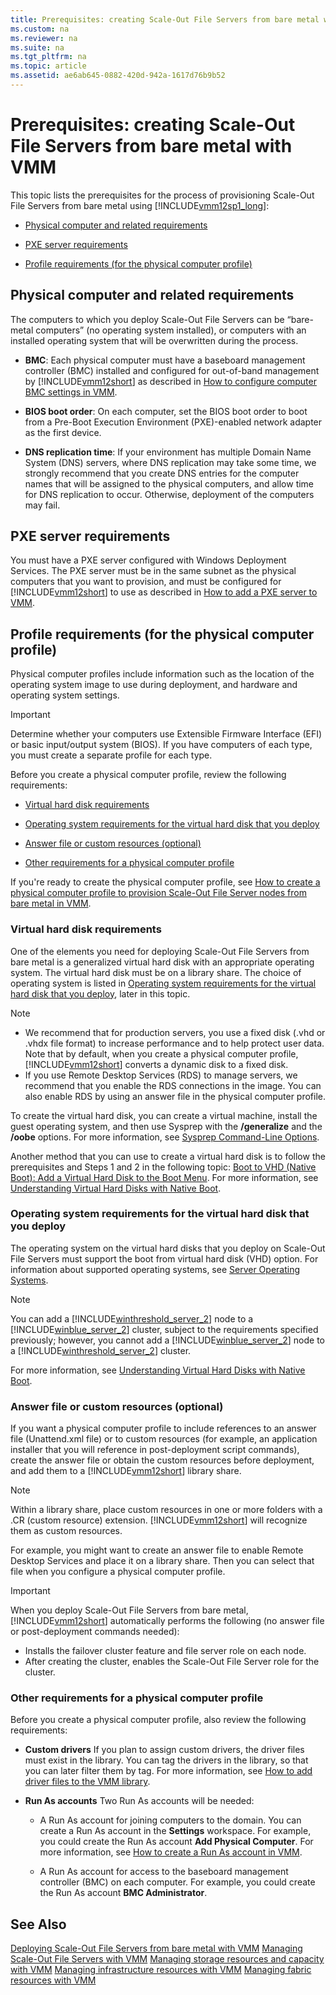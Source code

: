 ```yaml
---
title: Prerequisites: creating Scale-Out File Servers from bare metal with VMM
ms.custom: na
ms.reviewer: na
ms.suite: na
ms.tgt_pltfrm: na
ms.topic: article
ms.assetid: ae6ab645-0882-420d-942a-1617d76b9b52
---
```

# Prerequisites: creating Scale-Out File Servers from bare metal with VMM
This topic lists the prerequisites for the process of provisioning Scale\-Out File Servers from bare metal using [!INCLUDE[vmm12sp1_long](../Token/vmm12sp1_long_md.md)]:

-   [Physical computer and related requirements](#BKMK_computer)

-   [PXE server requirements](#BKMK_pxe)

-   [Profile requirements (for the physical computer profile)](#BKMK_profile)

## <a name="BKMK_computer"></a>Physical computer and related requirements
The computers to which you deploy Scale\-Out File Servers can be “bare\-metal computers” \(no operating system installed\), or computers with an installed operating system that will be overwritten during the process.

-   **BMC**: Each physical computer must have a baseboard management controller \(BMC\) installed and configured for out\-of\-band management by [!INCLUDE[vmm12short](../Token/vmm12short_md.md)] as described in [How to configure computer BMC settings in VMM](../Topic/How-to-configure-computer-BMC-settings-in-VMM.md).

-   **BIOS boot order**: On each computer, set the BIOS boot order to boot from a Pre\-Boot Execution Environment \(PXE\)\-enabled network adapter as the first device.

-   **DNS replication time**: If your environment has multiple Domain Name System \(DNS\) servers, where DNS replication may take some time, we strongly recommend that you create DNS entries for the computer names that will be assigned to the physical computers, and allow time for DNS replication to occur. Otherwise, deployment of the computers may fail.

## <a name="BKMK_pxe"></a>PXE server requirements
You must have a PXE server configured with Windows Deployment Services.
The PXE server must be in the same subnet as the physical computers that you want to provision, and must be configured for [!INCLUDE[vmm12short](../Token/vmm12short_md.md)] to use as described in [How to add a PXE server to VMM](../Topic/How-to-add-a-PXE-server-to-VMM.md).

## <a name="BKMK_profile"></a>Profile requirements \(for the physical computer profile\)
Physical computer profiles include information such as the location of the operating system image to use during deployment, and hardware and operating system settings.

> [!IMPORTANT]
> Determine whether your computers use Extensible Firmware Interface \(EFI\) or basic input\/output system \(BIOS\). If you have computers of each type, you must create a separate profile for each type.

Before you create a physical computer profile, review the following requirements:

-   [Virtual hard disk requirements](../Topic/Prerequisites--creating-hosts-or-host-clusters-from-bare-metal-with-VMM.md#BKMK_vhd)

-   [Operating system requirements for the virtual hard disk that you deploy](../Topic/Prerequisites--creating-hosts-or-host-clusters-from-bare-metal-with-VMM.md#BKMK_osreq)

-   [Answer file or custom resources (optional)](../Topic/Prerequisites--creating-hosts-or-host-clusters-from-bare-metal-with-VMM.md#BKMK_answer)

-   [Other requirements for a physical computer profile](../Topic/Prerequisites--creating-hosts-or-host-clusters-from-bare-metal-with-VMM.md#BKMK_other)

If you're ready to create the physical computer profile, see [How to create a physical computer profile to provision Scale-Out File Server nodes from bare metal in VMM](../Topic/How-to-create-a-physical-computer-profile-to-provision-Scale-Out-File-Server-nodes-from-bare-metal-in-VMM.md).

### <a name="BKMK_vhd"></a>Virtual hard disk requirements
One of the elements you need for deploying Scale\-Out File Servers from bare metal is a generalized virtual hard disk with an appropriate operating system. The virtual hard disk must be on a library share. The choice of operating system is listed in [Operating system requirements for the virtual hard disk that you deploy](../Topic/Prerequisites--creating-hosts-or-host-clusters-from-bare-metal-with-VMM.md#BKMK_osreq), later in this topic.

> [!NOTE]
> -   We recommend that for production servers, you use a fixed disk \(.vhd or .vhdx file format\) to increase performance and to help protect user data. Note that by default, when you create a physical computer profile, [!INCLUDE[vmm12short](../Token/vmm12short_md.md)] converts a dynamic disk to a fixed disk.
> -   If you use Remote Desktop Services \(RDS\) to manage servers, we recommend that you enable the RDS connections in the image. You can also enable RDS by using an answer file in the physical computer profile.

To create the virtual hard disk, you can create a virtual machine, install the guest operating system, and then use Sysprep with the **\/generalize** and the **\/oobe** options. For more information, see [Sysprep Command-Line Options](http://technet.microsoft.com/library/hh825033.aspx).

Another method that you can use to create a virtual hard disk is to follow the prerequisites and Steps 1 and 2 in the following topic: [Boot to VHD (Native Boot): Add a Virtual Hard Disk to the Boot Menu](http://technet.microsoft.com/library/hh825691.aspx). For more information, see [Understanding Virtual Hard Disks with Native Boot](http://technet.microsoft.com/library/hh825689.aspx).

### <a name="BKMK_osreq"></a>Operating system requirements for the virtual hard disk that you deploy
The operating system on the virtual hard disks that you deploy on Scale\-Out File Servers must support the boot from virtual hard disk \(VHD\) option. For information about supported operating systems, see [Server Operating Systems](https://technet.microsoft.com/library/dn997307.aspx).

> [!NOTE]
> You can add a [!INCLUDE[winthreshold_server_2](../Token/winthreshold_server_2_md.md)] node to a [!INCLUDE[winblue_server_2](../Token/winblue_server_2_md.md)] cluster, subject to the requirements specified previously; however, you cannot add a [!INCLUDE[winblue_server_2](../Token/winblue_server_2_md.md)] node to a [!INCLUDE[winthreshold_server_2](../Token/winthreshold_server_2_md.md)] cluster.

For more information, see [Understanding Virtual Hard Disks with Native Boot](http://technet.microsoft.com/library/hh825689.aspx).

### <a name="BKMK_answer"></a>Answer file or custom resources \(optional\)
If you want a physical computer profile to include references to an answer file \(Unattend.xml file\) or to custom resources \(for example, an application installer that you will reference in post\-deployment script commands\), create the answer file or obtain the custom resources before deployment, and add them to a [!INCLUDE[vmm12short](../Token/vmm12short_md.md)] library share.

> [!NOTE]
> Within a library share, place custom resources in one or more folders with a .CR \(custom resource\) extension. [!INCLUDE[vmm12short](../Token/vmm12short_md.md)] will recognize them as custom resources.

For example, you might want to create an answer file to enable Remote Desktop Services and place it on a library share. Then you can select that file when you configure a physical computer profile.

> [!IMPORTANT]
> When you deploy Scale\-Out File Servers from bare metal, [!INCLUDE[vmm12short](../Token/vmm12short_md.md)] automatically performs the following \(no answer file or post\-deployment commands needed\):
> 
> -   Installs the
>                       failover cluster feature and file server role on each node.
> -   After creating the cluster, enables the Scale\-Out File Server role for the cluster.

### <a name="BKMK_other"></a>Other requirements for a physical computer profile
Before you create a physical computer profile, also review the following requirements:

-   **Custom drivers** If you plan to assign custom drivers, the driver files must exist in the library. You can tag the drivers in the library, so that you can later filter them by tag. For more information, see [How to add driver files to the VMM library](../Topic/How-to-add-driver-files-to-the-VMM-library.md).

-   **Run As accounts** Two Run As accounts will be needed:

    -   A Run As account for joining computers to the domain. You can create a Run As account in the **Settings** workspace. For example, you could create the Run As account **Add Physical Computer**. For more information, see [How to create a Run As account in VMM](../Topic/How-to-create-a-Run-As-account-in-VMM.md).

    -   A Run As account for access to the baseboard management controller \(BMC\) on each computer. For example, you could create the Run As account **BMC Administrator**.

## See Also
[Deploying Scale-Out File Servers from bare metal with VMM](../Topic/Deploying-Scale-Out-File-Servers-from-bare-metal-with-VMM.md)
[Managing Scale-Out File Servers with VMM](../Topic/Managing-Scale-Out-File-Servers-with-VMM.md)
[Managing storage resources and capacity with VMM](../Topic/Managing-storage-resources-and-capacity-with-VMM.md)
[Managing infrastructure resources with VMM](../Topic/Managing-infrastructure-resources-with-VMM.md)
[Managing fabric resources with VMM](../Topic/Managing-fabric-resources-with-VMM.md)

